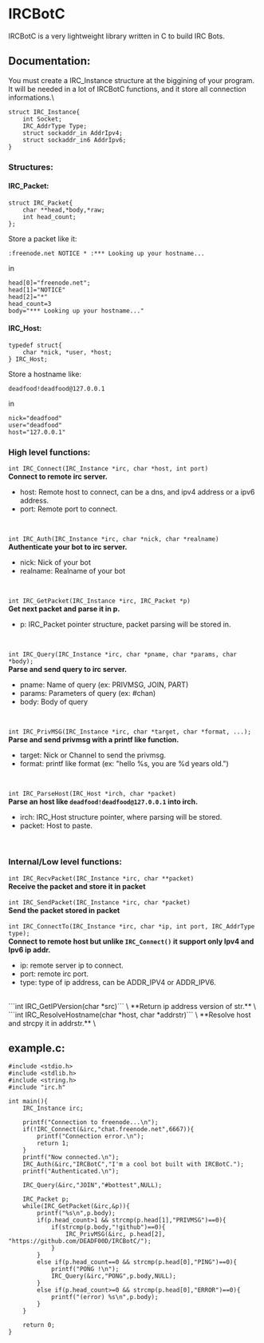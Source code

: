 # IRCBotC
IRCBotC is a very lightweight library written in C to build IRC Bots.
## Documentation:

You must create a IRC_Instance structure at the biggining of your program.\
It will be needed in a lot of IRCBotC functions, and it store all connection informations.\

```
struct IRC_Instance{
    int Socket;
    IRC_AddrType Type;
    struct sockaddr_in AddrIpv4;
    struct sockaddr_in6 AddrIpv6;
}
```

### Structures:

#### IRC_Packet:
```
struct IRC_Packet{
    char **head,*body,*raw;
    int head_count;
};
```
Store a packet like it:
```
:freenode.net NOTICE * :*** Looking up your hostname...
```
in
``` 
head[0]="freenode.net";
head[1]="NOTICE"
head[2]="*"
head_count=3
body="*** Looking up your hostname..."
```

#### IRC_Host:

```
typedef struct{
    char *nick, *user, *host;
} IRC_Host;
```

Store a hostname like:
```
deadfood!deadfood@127.0.0.1
```
in
```
nick="deadfood"
user="deadfood"
host="127.0.0.1"
```

### High level functions:
```int IRC_Connect(IRC_Instance *irc, char *host, int port)``` \
  **Connect to remote irc server.**
  - host: Remote host to connect, can be a dns, and ipv4 address or a ipv6 address.
  - port: Remote port to connect.
  <br/>

```int IRC_Auth(IRC_Instance *irc, char *nick, char *realname)``` \
  **Authenticate your bot to irc server.**
  - nick: Nick of your bot
  - realname: Realname of your bot
  <br/>

```int IRC_GetPacket(IRC_Instance *irc, IRC_Packet *p)``` \
  **Get next packet and parse it in p.**
  - p: IRC_Packet pointer structure, packet parsing will be stored in.
  <br/>

```int IRC_Query(IRC_Instance *irc, char *pname, char *params, char *body);``` \
  **Parse and send query to irc server.**
  - pname: Name of query (ex: PRIVMSG, JOIN, PART)
  - params: Parameters of query (ex: #chan)
  - body: Body of query
  <br/>

```int IRC_PrivMSG(IRC_Instance *irc, char *target, char *format, ...);``` \
  **Parse and send privmsg with a printf like function.**
  - target: Nick or Channel to send the privmsg.
  - format: printf like format (ex: "hello %s, you are %d years old.")
  <br/>

```int IRC_ParseHost(IRC_Host *irch, char *packet)``` \
  **Parse an host like ```deadfood!deadfood@127.0.0.1``` into irch.**
  - irch: IRC_Host structure pointer, where parsing will be stored.
  - packet: Host to paste.
  <br/>

### Internal/Low level functions:
```int IRC_RecvPacket(IRC_Instance *irc, char **packet)``` \
  **Receive the packet and store it in packet** \
  <br/>
```int IRC_SendPacket(IRC_Instance *irc, char *packet)``` \
  **Send the packet stored in packet** \
  <br/>
```int IRC_ConnectTo(IRC_Instance *irc, char *ip, int port, IRC_AddrType type);``` \
  **Connect to remote host but unlike ```IRC_Connect()``` it support only Ipv4 and Ipv6 ip addr.**
  - ip: remote server ip to connect.
  - port: remote irc port.
  - type: type of ip address, can be ADDR_IPV4 or ADDR_IPV6.
  <br/>
```int IRC_GetIPVersion(char *src)``` \
  **Return ip address version of str.** \
  <br/>
```int IRC_ResolveHostname(char *host, char *addrstr)``` \
  **Resolve host and strcpy it in addrstr.** \
  <br/>

## example.c:
```
#include <stdio.h>
#include <stdlib.h>
#include <string.h>
#include "irc.h"

int main(){
    IRC_Instance irc;
    
    printf("Connection to freenode...\n");
    if(!IRC_Connect(&irc,"chat.freenode.net",6667)){
        printf("Connection error.\n");
        return 1;
    }
    printf("Now connected.\n");
    IRC_Auth(&irc,"IRCBotC","I'm a cool bot built with IRCBotC.");
    printf("Authenticated.\n");
    
    IRC_Query(&irc,"JOIN","#bottest",NULL);
    
    IRC_Packet p;
    while(IRC_GetPacket(&irc,&p)){
        printf("%s\n",p.body);
        if(p.head_count>1 && strcmp(p.head[1],"PRIVMSG")==0){
            if(strcmp(p.body,"!github")==0){
                IRC_PrivMSG(&irc, p.head[2], "https://github.com/DEADF00D/IRCBotC/");
            }
        }
        else if(p.head_count==0 && strcmp(p.head[0],"PING")==0){
            printf("PONG !\n");
            IRC_Query(&irc,"PONG",p.body,NULL);
        }
        else if(p.head_count>=0 && strcmp(p.head[0],"ERROR")==0){
            printf("(error) %s\n",p.body);
        }
    }
    
    return 0;
}
```
